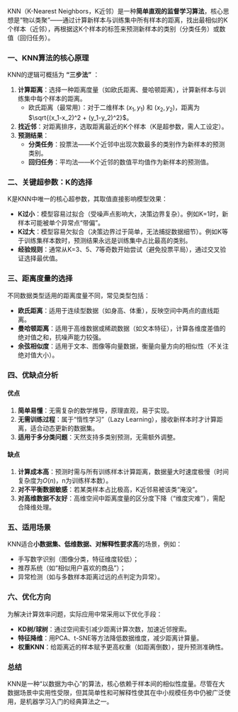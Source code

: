 KNN（K-Nearest Neighbors，K近邻）是一种**简单直观的监督学习算法**，核心思想是“物以类聚”——通过计算新样本与训练集中所有样本的距离，找出最相似的K个样本（近邻），再根据这K个样本的标签来预测新样本的类别（分类任务）或数值（回归任务）。

### **一、KNN算法的核心原理**  
KNN的逻辑可概括为 **“三步法”** ：  
1. **计算距离**：选择一种距离度量（如欧氏距离、曼哈顿距离），计算新样本与训练集中每个样本的距离。  
   - 欧氏距离（最常用）：对于二维样本 $(x_1,y_1)$ 和 $(x_2,y_2)$，距离为 $\sqrt{(x_1-x_2)^2 + (y_1-y_2)^2}$。  
2. **找近邻**：对距离排序，选取距离最近的K个样本（K是超参数，需人工设定）。  
3. **预测结果**：  
   - **分类任务**：投票法——K个近邻中出现次数最多的类别作为新样本的预测类别。  
   - **回归任务**：平均法——K个近邻的数值平均值作为新样本的预测值。  

### **二、关键超参数：K的选择**  
K是KNN中唯一的核心超参数，其取值直接影响模型效果：  
- **K过小**：模型容易过拟合（受噪声点影响大，决策边界复杂）。例如K=1时，新样本可能被单个异常点“带偏”。  
- **K过大**：模型容易欠拟合（决策边界过于简单，无法捕捉数据细节）。例如K等于训练集样本数时，预测结果永远是训练集中占比最高的类别。  
- **经验规则**：通常从K=3、5、7等奇数开始尝试（避免投票平局），通过交叉验证选择最优值。  

### **三、距离度量的选择**  
不同数据类型适用的距离度量不同，常见类型包括：  
- **欧氏距离**：适用于连续型数据（如身高、体重），反映空间中两点的直线距离。  
- **曼哈顿距离**：适用于高维数据或稀疏数据（如文本特征），计算各维度差值的绝对值之和，抗噪声能力较强。  
- **余弦相似度**：适用于文本、图像等向量数据，衡量向量方向的相似性（不关注绝对值大小）。  

### **四、优缺点分析**  
#### **优点**  
1. **简单易懂**：无需复杂的数学推导，原理直观，易于实现。  
2. **无需训练过程**：属于“惰性学习”（Lazy Learning），接收新样本时才计算距离，适合动态更新的数据集。  
3. **适用于多分类问题**：天然支持多类别预测，无需额外调整。  

#### **缺点**  
1. **计算成本高**：预测时需与所有训练样本计算距离，数据量大时速度极慢（时间复杂度为$O(n)$，n为训练样本数）。  
2. **对不平衡数据敏感**：若某类样本占比极高，K近邻易被该类“淹没”。  
3. **对高维数据不友好**：高维空间中距离度量的区分度下降（“维度灾难”），需配合降维处理。  

### **五、适用场景**  
KNN适合**小数据集、低维数据、对解释性要求高**的场景，例如：  
- 手写数字识别（图像分类，特征维度较低）；  
- 推荐系统（如“相似用户喜欢的商品”）；  
- 异常检测（如与多数样本距离过远的点判定为异常）。  

### **六、优化方向**  
为解决计算效率问题，实际应用中常采用以下优化手段：  
- **KD树/球树**：通过空间索引减少距离计算次数，加速近邻搜索。  
- **特征降维**：用PCA、t-SNE等方法降低数据维度，减少距离计算量。  
- **权重KNN**：给距离近的样本赋予更高权重（如距离倒数），提升预测准确性。  

### **总结**  
KNN是一种“以数据为中心”的算法，核心依赖于样本间的相似性度量。尽管在大数据场景中实用性受限，但其简单性和可解释性使其在中小规模任务中仍被广泛使用，是机器学习入门的经典算法之一。
